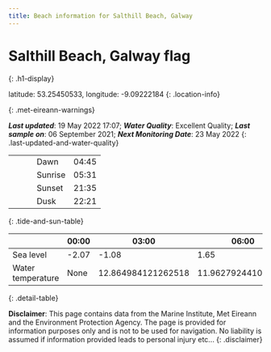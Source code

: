 ```yaml
---
title: Beach information for Salthill Beach, Galway
---
```

# Salthill Beach, Galway <span class="material-icons blue-flag" alt="This a Blue Flag beach">flag</span>
{: .h1-display}

latitude: 53.25450533, longitude: -9.09222184
{: .location-info}


{: .met-eireann-warnings}

___Last updated___: 19 May 2022 17:07; ___Water Quality___: Excellent Quality;
___Last sample on___: 06 September 2021; ___Next Monitoring Date___: 23 May 2022
{: .last-updated-and-water-quality}

|   |   |   |   |   |
|---|---|---|---|---|
|   |   |   | Dawn  | 04:45 |
|   |   |   | Sunrise  | 05:31 |
|   |   |   | Sunset  | 21:35 |
|   |   |   | Dusk  | 22:21 |
{: .tide-and-sun-table}

<div></div>

| | 00:00 | 03:00 | 06:00 | 09:00 | 12:00 | 15:00 | 18:00 | 21:00 |
|---|---|---|---|---|---|---|---|---|
| Sea level | -2.07 | -1.08 | 1.65 | 1.05| -1.65 | -1.11 | 1.62 | 1.41 |
| Water temperature | None | 12.864984121262518 | 11.962792441068302 | 11.924467335931602 | 12.776673081904232 | 12.897084022344151 | 12.975349575926566 | 12.798310518848865 |
{: .detail-table}

__Disclaimer__: This page contains data from the Marine Institute,
Met Eireann and the Environment Protection Agency. The page is provided for
information purposes only and is not to be used for navigation. No liability
is assumed if information provided leads to personal injury etc...
{: .disclaimer}